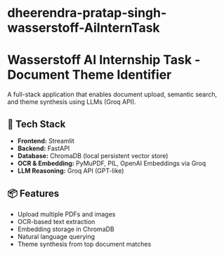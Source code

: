 # dheerendra-pratap-singh-wasserstoff-AiInternTask

# Wasserstoff AI Internship Task - Document Theme Identifier

A full-stack application that enables document upload, semantic search, and theme synthesis using LLMs (Groq API).

## 🔧 Tech Stack
- **Frontend:** Streamlit
- **Backend:** FastAPI
- **Database:** ChromaDB (local persistent vector store)
- **OCR & Embedding:** PyMuPDF, PIL, OpenAI Embeddings via Groq
- **LLM Reasoning:** Groq API (GPT-like)

## 📦 Features
- Upload multiple PDFs and images
- OCR-based text extraction
- Embedding storage in ChromaDB
- Natural language querying
- Theme synthesis from top document matches


